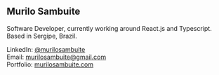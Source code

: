 ## Murilo Sambuite

Software Developer, currently working around React.js and Typescript. <br>
Based in Sergipe, Brazil.

LinkedIn: [@murilosambuite](https://www.linkedin.com/in/murilosambuite/) <br>
Email: [murilosambuite@gmail.com](mailto:murilosambuite@gmail.com) <br>
Portfolio: [murilosambuite.com](https://www.murilosambuite.com)
